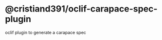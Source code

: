 @cristiand391/oclif-carapace-spec-plugin
=================

oclif plugin to generate a carapace spec 
